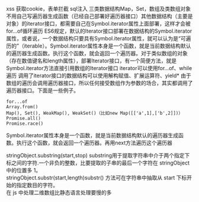 xss 获取cookie，表单拦截  sql注入  三类数据结构Map，Set，数组及类数组对象不用自己写遍历器生成函数（已经自己部署好遍历器接口）其他数据结构（主要是对象）的iterator接口，都需要自己在Symbol.iterator属性上面部署，这样才会被for...of循环遍历  ES6规定，默认的Iterator接口部署在数据结构的Symbol.iterator属性，或者说，一个数据结构只要具有Symbol.iterator属性，就可以认为是“可遍历的”（iterable）。Symbol.iterator属性本身是一个函数，就是当前数据结构默认的遍历器生成函数。执行这个函数，就会返回一个遍历器。对于类似数组的对象（存在数值键名和length属性），部署Iterator接口，有一个简便方法，就是Symbol.iterator方法直接引用数组的Iterator接口 iterator可以使用for...of、while遍历 调用了iterator接口的数据结构可以使用解构赋值、扩展运算符、yield* 
由于数组的遍历会调用遍历器接口，所以任何接受数组作为参数的场合，其实都调用了遍历器接口。下面是一些例子。
```
for...of
Array.from()
Map(), Set(), WeakMap(), WeakSet()（比如new Map([['a',1],['b',2]])）
Promise.all()
Promise.race()
```

Symbol.iterator属性本身是一个函数，就是当前数据结构默认的遍历器生成函数。执行这个函数，就会返回一个遍历器。再用next方法遍历这个遍历器  

stringObject.substring(start,stop) substring用于提取字符串中介于两个指定下标之间的字符.一个非负的整数，比要提取的子串的最后一个字符在 stringObject 中的位置多 1。  
stringObject.substr(start,length)substr() 方法可在字符串中抽取从 start 下标开始的指定数目的字符。  
在 js 中处理二维数组比静态语言处理要慢的多  